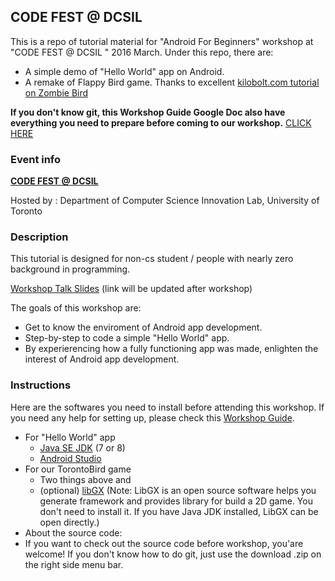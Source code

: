 ## CODE FEST @ DCSIL

This is a repo of tutorial material for "Android For Beginners" workshop at "CODE FEST @ DCSIL " 2016 March. 
Under this repo, there are:
* A simple demo of "Hello World" app on Android.
* A remake of Flappy Bird game. Thanks to excellent [kilobolt.com tutorial on Zombie Bird](http://www.kilobolt.com/introduction.html)

**If you don't know git, this Workshop Guide Google Doc also have everything you need to prepare before coming to our workshop.** [CLICK HERE](https://docs.google.com/document/d/1MoGgyrd5sMHsREQdDpVFPl_COFt-givCA4FoYwoduYQ/edit)

### Event info
[**CODE FEST @ DCSIL**](https://www.eventbrite.ca/e/codefest-dcsil-tickets-21589993251)

Hosted by : Department of Computer Science Innovation Lab, University of Toronto

### Description
This tutorial is designed for non-cs student / people with nearly zero background in programming.

[Workshop Talk Slides]() (link will be updated after workshop)



The goals of this workshop are:
* Get to know the enviroment of Android app development.
* Step-by-step to code a simple "Hello World" app.
* By experierencing how a fully functioning app was made, enlighten the interest of Android app development.


### Instructions
Here are the softwares you need to install before attending this workshop. If you need any help for setting up, please check this [Workshop Guide](https://docs.google.com/presentation/d/1s8QOGu1r68Q9Ff6SYWhvAjYlxg9XREKiomtVIiU7XzM/edit?usp=sharing).


* For "Hello World" app
  * [Java SE JDK](http://www.oracle.com/technetwork/java/javase/downloads/index.html) (7 or 8)
  * [Android Studio](http://developer.android.com/sdk/index.html#top)
* For our TorontoBird game
  * Two things above and  
  * (optional) [libGX](https://libgdx.badlogicgames.com/download.html) (Note: LibGX is an open source software helps you generate framework and provides library for build a 2D game. You don't need to install it. If you have Java JDK installed, LibGX can be open directly.)
* About the source code:
 * If you want to check out the source code before workshop, you'are welcome! If you don't know how to do git, just use the download .zip on the right side menu bar.
  



